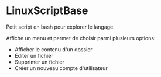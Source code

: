 # LinuxScriptBase
Petit script en bash pour explorer le langage.

Affiche un menu et permet de choisir parmi plusieurs options:
* Afficher le contenu d'un dossier
* Éditer un fichier
* Supprimer un fichier
* Créer un nouveau compte d'utilisateur
